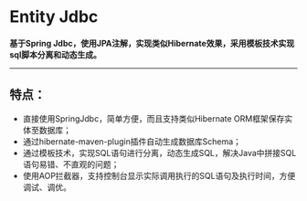 # Entity Jdbc
**基于Spring Jdbc，使用JPA注解，实现类似Hibernate效果，采用模板技术实现sql脚本分离和动态生成。**

----------

## 特点：
- 直接使用SpringJdbc，简单方便，而且支持类似Hibernate ORM框架保存实体至数据库；
- 通过hibernate-maven-plugin插件自动生成数据库Schema；
- 通过模板技术，实现SQL语句进行分离，动态生成SQL，解决Java中拼接SQL语句易错、不直观的问题；
- 使用AOP拦截器，支持控制台显示实际调用执行的SQL语句及执行时间，方便调试、调优。